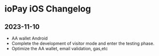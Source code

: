 # ioPay iOS Changelog

## 2023-11-10

- AA wallet Android
- Complete the development of visitor mode and enter the testing phase.
- Optimize the AA wallet, email validation, gas,etc 
  
